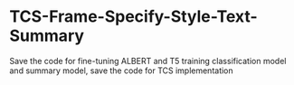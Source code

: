# TCS-Frame-Specify-Style-Text-Summary
Save the code for fine-tuning ALBERT and T5 training classification model and summary model, save the code for TCS implementation
